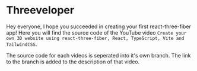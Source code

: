 # Threeveloper

Hey everyone, I hope you succeeded in creating your first react-three-fiber app! Here you will find the source code of the YouTube video `Create your own 3D website using react-three-fiber, React, TypeScript, Vite and TailwindCSS`.

The source code for each videos is seperated into it's own branch. The link to the branch is added to the description of that video.

